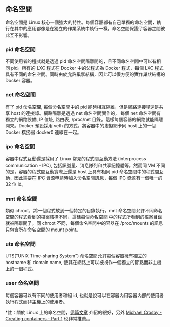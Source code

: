 ## 命名空間
命名空間是 Linux 核心一個強大的特性。每個容器都有自己單獨的命名空間，執行在其中的應用都像是在獨立的作業系統中執行一樣。命名空間保證了容器之間彼此互不影響。

### pid 命名空間
不同使用者的程式就是透過 pid 命名空間隔離開的，且不同命名空間中可以有相同 pid。所有的 LXC 程式在 Docker 中的父程式為 Docker 程式，每個 LXC 程式具有不同的命名空間。同時由於允許巢狀結構，因此可以很方便的實作巢狀結構的 Docker 容器。

### net 命名空間
有了 pid 命名空間, 每個命名空間中的 pid 能夠相互隔離，但是網路連接埠還是共享 host 的連接埠。網路隔離是透過 net 命名空間實作的， 每個 net 命名空間有獨立的網路設備, IP 位址, 路由表, /proc/net 目錄。這樣每個容器的網路就能隔離開來。Docker 預設採用 veth 的方式，將容器中的虛擬網卡同 host 上的一個 Docker 橋接器 docker0 連線在一起。

### ipc 命名空間
容器中程式互動還是採用了 Linux 常見的程式間互動方法 (interprocess communication - IPC), 包括訊號量、消息隊列和共享記憶體等。然而同 VM 不同的是，容器的程式間互動實際上還是 host 上具有相同 pid 命名空間中的程式間互動，因此需要在 IPC 資源申請時加入命名空間訊息，每個 IPC 資源有一個唯一的 32 位 id。

### mnt 命名空間
類似 chroot，將一個程式放到一個特定的目錄執行。mnt 命名空間允許不同命名空間的程式看到的檔案結構不同，這樣每個命名空間 中的程式所看到的檔案目錄就被隔離開了。同 chroot 不同，每個命名空間中的容器在 /proc/mounts 的訊息只包含所在命名空間的 mount point。

### uts 命名空間
UTS("UNIX Time-sharing System") 命名空間允許每個容器擁有獨立的 hostname 和 domain name, 使其在網路上可以被視作一個獨立的節點而非主機上的一個程式。

### user 命名空間
每個容器可以有不同的使用者和組 id, 也就是說可以在容器內用容器內部的使用者執行程式而非主機上的使用者。

*註：關於 Linux 上的命名空間，[這篇文章](http://blog.scottlowe.org/2013/09/04/introducing-linux-network-namespaces/) 介紹的很好，另外 [Michael Crosby - Creating containers - Part 1](http://crosbymichael.com/creating-containers-part-1.html) 也非常推薦。。
